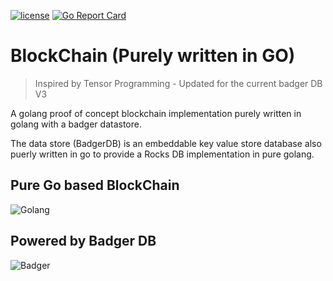 [![license](http://img.shields.io/badge/license-MIT-blue.svg)](https://github.com/arthurkay/gopherchain/blob/master/LICENSE)
[![Go Report Card](https://goreportcard.com/badge/github.com/arthurkay/gopherchain)](https://goreportcard.com/report/github.com/arthurkay/gopherchain)

# BlockChain (Purely written in GO)

>Inspired by Tensor Programming - Updated for the current badger DB V3

A golang proof of concept blockchain implementation purely written in golang with a badger datastore.

The data store (BadgerDB) is an embeddable key value store database also puerly written in go to provide
a Rocks DB implementation in pure golang.


## Pure Go based BlockChain
![Golang](https://3.bp.blogspot.com/-6fDfrsRfRaQ/XMwN7Fdb3fI/AAAAAAAA49Y/gXHTaKnld-Uh0AB3joR3VOPcqfGaLXaOACLcBGAs/s1600/Gopher.gif)

## Powered by Badger DB
![Badger](https://external-content.duckduckgo.com/iu/?u=https%3A%2F%2Ftse1.mm.bing.net%2Fth%3Fid%3DOIP.IEdtL9HyOQ_IDXsk7i88iwAAAA%26pid%3DApi&f=1)
